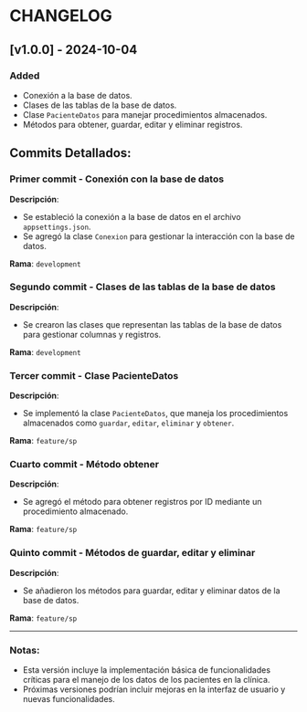 # CHANGELOG

## [v1.0.0] - 2024-10-04
### Added
- Conexión a la base de datos.
- Clases de las tablas de la base de datos.
- Clase `PacienteDatos` para manejar procedimientos almacenados.
- Métodos para obtener, guardar, editar y eliminar registros.

## Commits Detallados:

### Primer commit - Conexión con la base de datos
**Descripción**: 
- Se estableció la conexión a la base de datos en el archivo `appsettings.json`.
- Se agregó la clase `Conexion` para gestionar la interacción con la base de datos.

**Rama**: `development`

### Segundo commit - Clases de las tablas de la base de datos
**Descripción**:
- Se crearon las clases que representan las tablas de la base de datos para gestionar columnas y registros.

**Rama**: `development`

### Tercer commit - Clase PacienteDatos
**Descripción**:
- Se implementó la clase `PacienteDatos`, que maneja los procedimientos almacenados como `guardar`, `editar`, `eliminar` y `obtener`.

**Rama**: `feature/sp`

### Cuarto commit - Método obtener
**Descripción**:
- Se agregó el método para obtener registros por ID mediante un procedimiento almacenado.

**Rama**: `feature/sp`

### Quinto commit - Métodos de guardar, editar y eliminar
**Descripción**:
- Se añadieron los métodos para guardar, editar y eliminar datos de la base de datos.

**Rama**: `feature/sp`

---

### Notas:
- Esta versión incluye la implementación básica de funcionalidades críticas para el manejo de los datos de los pacientes en la clínica.
- Próximas versiones podrían incluir mejoras en la interfaz de usuario y nuevas funcionalidades.
